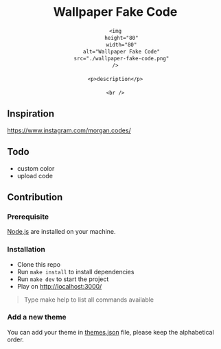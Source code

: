 <div align="center">
    <h1>Wallpaper Fake Code</h1>

    <img
        height="80"
        width="80"
        alt="Wallpaper Fake Code"
        src="./wallpaper-fake-code.png"
    />

    <p>description</p>

    <br />

</div>

## Inspiration

https://www.instagram.com/morgan.codes/

## Todo

-   custom color
-   upload code

## Contribution

### Prerequisite

[Node.js](https://nodejs.org/en/) are installed on your machine.

### Installation

-   Clone this repo
-   Run `make install` to install dependencies
-   Run `make dev` to start the project
-   Play on [http://localhost:3000/](http://localhost:3000/)

> Type make help to list all commands available

### Add a new theme

You can add your theme in [themes.json](./src/themes.json) file, please keep the alphabetical order.
